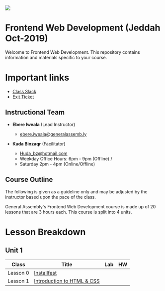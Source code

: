 # ![](https://ga-dash.s3.amazonaws.com/production/assets/logo-9f88ae6c9c3871690e33280fcf557f33.png) 
# Frontend Web Development (Jeddah Oct-2019)
Welcome to Frontend Web Development. This repository contains information and materials specific to your course.

# Important links
- [Class Slack](https://miskacademy.slack.com/messages/)
- [Exit Ticket](https://google.com/)


## Instructional Team
- **Ebere Iweala** (Lead Instructor)
  - [ebere.iweala@generalassemb.ly](mailto:ebere.iweala@generalassemb.ly)

- **Kuda Binzaqr** (Facilitator)
  - [Huda_bz@hotmail.com](mailto:Huda_bz@hotmail.com) 
  - Weekday Office Hours: 6pm - 9pm (Offline) / 
  - Saturday 2pm - 4pm (Online/Offline)

## Course Outline
The following is given as a guideline only and may be adjusted by the instructor based upon the pace of the class.

General Assembly's Frontend Web Development course is made up of 20 lessons that are 3 hours each. This course is split into 4 units.

# Lesson Breakdown

## Unit 1
| Class | Title | Lab | HW |
| --- | --- | --- | :---: | 
| Lesson 0 | [Installfest](curriculum/00-installfest/readme.md) || | |
| Lesson 1 | [Introduction to HTML & CSS ](curriculum/01-intro-html-css/readme.md) ||  | |

